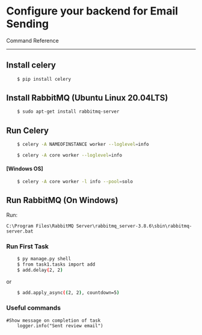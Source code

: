 

# Configure your backend for Email Sending

Command Reference
***

## Install celery
```bash
    $ pip install celery
```
## Install RabbitMQ (Ubuntu Linux 20.04LTS)
```bash
    $ sudo apt-get install rabbitmq-server
```
## Run Celery
```bash
    $ celery -A NAMEOFINSTANCE worker --loglevel=info
```
```bash
    $ celery -A core worker --loglevel=info
```
####  [Windows OS]
```bash
    $ celery -A core worker -l info --pool=solo
```
## Run RabbitMQ (On Windows)

Run:
```
C:\Program Files\RabbitMQ Server\rabbitmq_server-3.8.6\sbin\rabbitmq-server.bat
```
### Run First Task
```bash
    $ py manage.py shell
    $ from task1.tasks import add
    $ add.delay(2, 2)
```
or
```bash
    $ add.apply_async((2, 2), countdown=5)
```

### Useful commands
    #Show message on completion of task
        logger.info("Sent review email")